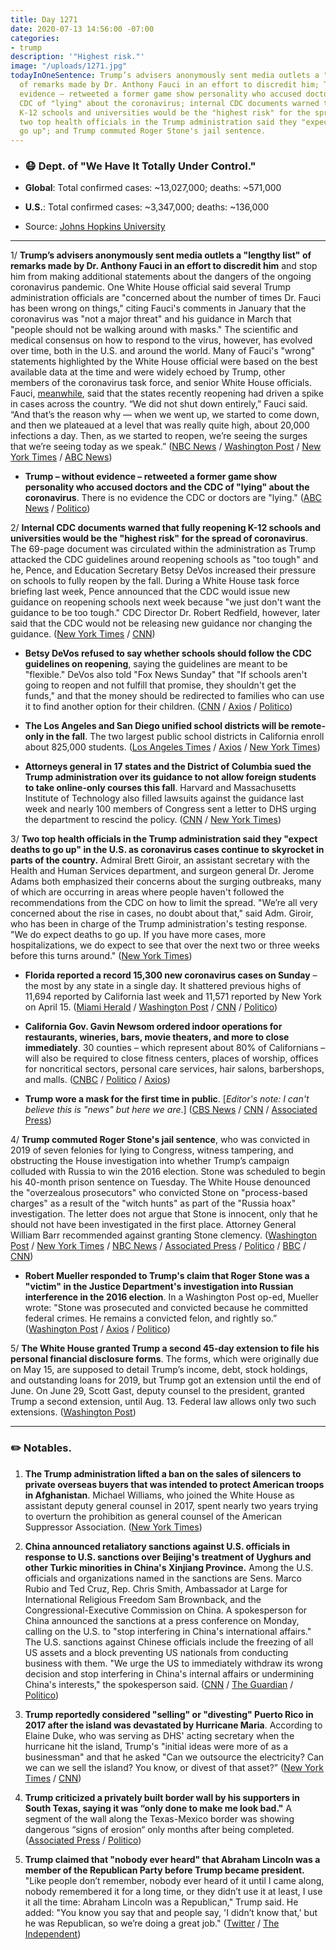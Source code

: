 ```yaml
---
title: Day 1271
date: 2020-07-13 14:56:00 -07:00
categories:
- trump
description: '"Highest risk."'
image: "/uploads/1271.jpg"
todayInOneSentence: Trump’s advisers anonymously sent media outlets a "lengthy list"
  of remarks made by Dr. Anthony Fauci in an effort to discredit him; Trump – without
  evidence – retweeted a former game show personality who accused doctors and the
  CDC of "lying" about the coronavirus; internal CDC documents warned that fully reopening
  K-12 schools and universities would be the "highest risk" for the spread of coronavirus;
  two top health officials in the Trump administration said they "expect deaths to
  go up"; and Trump commuted Roger Stone's jail sentence.
---
```


* ### 😷 Dept. of "We Have It Totally Under Control."

* **Global**: Total confirmed cases: \~13,027,000; deaths: \~571,000

* **U.S.**: Total confirmed cases: \~3,347,000; deaths: \~136,000

* Source: [Johns Hopkins University](https://coronavirus.jhu.edu/map.html)

---

1/ **Trump’s advisers anonymously sent media outlets a "lengthy list" of remarks made by Dr. Anthony Fauci in an effort to discredit him** and stop him from making additional statements about the dangers of the ongoing coronavirus pandemic. One White House official said several Trump administration officials are "concerned about the number of times Dr. Fauci has been wrong on things," citing Fauci's comments in January that the coronavirus was "not a major threat" and his guidance in March that "people should not be walking around with masks." The scientific and medical consensus on how to respond to the virus, however, has evolved over time, both in the U.S. and around the world. Many of Fauci's "wrong" statements highlighted by the White House official were based on the best available data at the time and were widely echoed by Trump, other members of the coronavirus task force, and senior White House officials. Fauci, [meanwhile](https://www.washingtonpost.com/nation/2020/07/13/coronavirus-live-updates-us/), said that the states recently reopening had driven a spike in cases across the country. “We did not shut down entirely,” Fauci said. “And that’s the reason why — when we went up, we started to come down, and then we plateaued at a level that was really quite high, about 20,000 infections a day. Then, as we started to reopen, we’re seeing the surges that we’re seeing today as we speak.” ([NBC News](https://www.nbcnews.com/politics/white-house/white-house-seeks-discredit-fauci-amid-coronavirus-surge-n1233612) / [Washington Post](https://www.washingtonpost.com/politics/2020/07/11/fauci-trump-coronavirus/) / [New York Times](https://www.nytimes.com/2020/07/12/us/politics/fauci-trump-coronavirus.html) / [ABC News](https://abcnews.go.com/US/white-house-seeks-discredit-fauci-memo-leaked-reporters/story?id=71745265))

* **Trump – without evidence – retweeted a former game show personality who accused doctors and the CDC of "lying" about the coronavirus**. There is no evidence the CDC or doctors are "lying." ([ABC News](https://abcnews.go.com/Politics/providing-evidence-trump-tweets-message-attacking-cdc-doctors/story?id=71749066) / [Politico](https://www.politico.com/news/2020/07/13/trump-questions-public-health-experts-twitter-359388))

2/ **Internal CDC documents warned that fully reopening K-12 schools and universities would be the "highest risk" for the spread of coronavirus**. The 69-page document was circulated within the administration as Trump attacked the CDC guidelines around reopening schools as "too tough" and he, Pence, and Education Secretary Betsy DeVos increased their pressure on schools to fully reopen by the fall. During a White House task force briefing last week, Pence announced that the CDC would issue new guidance on reopening schools next week because "we just don't want the guidance to be too tough." CDC Director Dr. Robert Redfield, however, later said that the CDC would not be releasing new guidance nor changing the guidance. ([New York Times](https://www.nytimes.com/2020/07/10/us/politics/trump-schools-reopening.html) / [CNN](https://www.cnn.com/2020/07/11/politics/cdc-documents-warn-high-risk-schools-reopening/index.html))

* **Betsy DeVos refused to say whether schools should follow the CDC guidelines on reopening**, saying the guidelines are meant to be "flexible." DeVos also told "Fox News Sunday" that "If schools aren't going to reopen and not fulfill that promise, they shouldn't get the funds," and that the money should be redirected to families who can use it to find another option for their children. ([CNN](https://www.cnn.com/2020/07/12/politics/betsy-devos-schools-reopening-coronavirus-cnntv/index.html) / [Axios](https://www.axios.com/besty-devos-schools-reopen-federal-funds-2d6341f2-c490-4e36-b996-58cf23447087.html) / [Politico](https://www.politico.com/news/2020/07/12/betsy-devos-schools-reopen-357840))

* **The Los Angeles and San Diego unified school districts will be remote-only in the fall**. The two largest public school districts in California enroll about 825,000 students. ([Los Angeles Times](https://www.latimes.com/california/story/2020-07-13/l-a-unified-will-not-reopen-campuses-start-of-school-year) / [Axios](https://www.axios.com/los-angeles-san-diego-schools-reopen-9c8db4ef-7c3f-41b3-be3d-88859fc37829.html) / [New York Times](https://www.nytimes.com/2020/07/13/us/lausd-san-diego-school-reopening.html))

* **Attorneys general in 17 states and the District of Columbia sued the Trump administration over its guidance to not allow foreign students to take online-only courses this fall**. Harvard and Massachusetts Institute of Technology also filled lawsuits against the guidance last week and nearly 100 members of Congress sent a letter to DHS urging the department to rescind the policy. ([CNN](https://www.cnn.com/2020/07/13/politics/trump-administration-visa-rules-lawsuit/index.html) / [New York Times](https://www.nytimes.com/2020/07/13/world/coronavirus-updates.html?action=click&module=Top%20Stories&pgtype=Homepage#link-5e50a4d8))

3/ **Two top health officials in the Trump administration said they "expect deaths to go up" in the U.S. as coronavirus cases continue to skyrocket in parts of the country.** Admiral Brett Giroir, an assistant secretary with the Health and Human Services department, and surgeon general Dr. Jerome Adams both emphasized their concerns about the surging outbreaks, many of which are occurring in areas where people haven't followed the recommendations from the CDC on how to limit the spread. "We’re all very concerned about the rise in cases, no doubt about that," said Adm. Giroir, who has been in charge of the Trump administration's testing response. "We do expect deaths to go up. If you have more cases, more hospitalizations, we do expect to see that over the next two or three weeks before this turns around." ([New York Times](https://www.nytimes.com/2020/07/12/health/coronavirus-trump-deaths.html))

* **Florida reported a record 15,300 new coronavirus cases on Sunday** – the most by any state in a single day. It shattered previous highs of 11,694 reported by California last week and 11,571 reported by New York on April 15. ([Miami Herald](https://www.miamiherald.com/news/coronavirus/article244173462.html) / [Washington Post](https://www.washingtonpost.com/nation/2020/07/12/coronavirus-update-us/) / [CNN](https://www.washingtonpost.com/nation/2020/07/12/coronavirus-update-us/) / [Politico](https://www.politico.com/states/florida/story/2020/07/12/florida-reports-15k-new-cases-smashing-national-record-1299981))

* **California Gov. Gavin Newsom ordered indoor operations for restaurants, wineries, bars, movie theaters, and more to close immediately**. 30 counties – which represent about 80% of Californians – will also be required to close fitness centers, places of worship, offices for noncritical sectors, personal care services, hair salons, barbershops, and malls. ([CNBC](https://www.cnbc.com/2020/07/13/california-to-close-indoor-restaurants-movie-theaters-and-bars-statewide-as-coronavirus-cases-rise.html) / [Politico](https://www.politico.com/states/california/story/2020/07/13/newsom-orders-statewide-shutdown-of-california-indoor-businesses-1300309) / [Axios](https://www.axios.com/newsom-reorders-california-bars-closed-indoors-f3cfea40-6503-456e-b3ba-b03a72d711c1.html))

* **Trump wore a mask for the first time in public**. \[*Editor's note: I can't believe this is "news" but here we are*.\] ([CBS News](https://www.cbsnews.com/news/trump-wears-face-mask-for-first-time-in-public/) / [CNN](https://www.cnn.com/2020/07/11/politics/trump-walter-reed-visit-mask/index.html) / [Associated Press](https://apnews.com/7651589ac439646e5cf873d021f1f4b6))

4/ **Trump commuted Roger Stone's jail sentence**, who was convicted in 2019 of seven felonies for lying to Congress, witness tampering, and obstructing the House investigation into whether Trump’s campaign colluded with Russia to win the 2016 election. Stone was scheduled to begin his 40-month prison sentence on Tuesday. The White House denounced the "overzealous prosecutors" who convicted Stone on "process-based charges" as a result of the "witch hunts" as part of the "Russia hoax" investigation. The letter does not argue that Stone is innocent, only that he should not have been investigated in the first place. Attorney General William Barr recommended against granting Stone clemency. ([Washington Post](https://www.washingtonpost.com/politics/trump-says-hes-looking-at-pardoning-roger-stone-ahead-of-prison-term/2020/07/10/d1a1e5ea-c2b7-11ea-b4f6-cb39cd8940fb_story.html) / [New York Times](https://www.nytimes.com/2020/07/10/us/politics/trump-roger-stone-clemency.html) / [NBC News](https://www.nbcnews.com/politics/donald-trump/trump-commutes-roger-stone-s-prison-sentence-after-he-was-n1138981) / [Associated Press](https://apnews.com/4d9cba90d023cde628040b1ca0eb89fd) / [Politico](https://www.politico.com/news/2020/07/10/trump-commutes-sentence-roger-stone-356760) / [BBC](https://www.bbc.com/news/world-us-canada-53371756) / [CNN](https://www.cnn.com/2020/07/10/politics/trump-stone-prison-clemency/index.html))

* **Robert Mueller responded to Trump's claim that Roger Stone was a "victim" in the Justice Department's investigation into Russian interference in the 2016 election**. In a Washington Post op-ed, Mueller wrote: "Stone was prosecuted and convicted because he committed federal crimes. He remains a convicted felon, and rightly so.” ([Washington Post](https://www.washingtonpost.com/opinions/2020/07/11/mueller-stone-oped) / [Axios](https://www.axios.com/mueller-stone-prosecuted-convicted-38529378-e6fa-44a6-8465-567c5aa53c1e.html) / [Politico](https://www.politico.com/news/2020/07/11/mueller-op-ed-stone-russia-357260))

5/ **The White House granted Trump a second 45-day extension to file his personal financial disclosure forms**. The forms, which were originally due on May 15, are supposed to detail Trump’s income, debt, stock holdings, and outstanding loans for 2019, but Trump got an extension until the end of June. On June 29, Scott Gast, deputy counsel to the president, granted Trump a second extension, until Aug. 13. Federal law allows only two such extensions. ([Washington Post](https://www.washingtonpost.com/politics/white-house-lawyers-give-trump-extra-time-to-file-his-personal-financial-disclosure-forms-the-second-extension-since-may-15/2020/07/13/319814ce-c51a-11ea-a99f-3bbdffb1af38_story.html))

---

### ✏️ Notables.

1. **The Trump administration lifted a ban on the sales of silencers to private overseas buyers that was intended to protect American troops in Afghanistan**. Michael Williams, who joined the White House as assistant deputy general counsel in 2017, spent nearly two years trying to overturn the prohibition as general counsel of the American Suppressor Association. ([New York Times](https://www.nytimes.com/2020/07/13/us/trump-gun-silencer-exports.html))

2. **China announced retaliatory sanctions against U.S. officials in response to U.S. sanctions over Beijing's treatment of Uyghurs and other Turkic minorities in China's Xinjiang Province.** Among the U.S. officials and organizations named in the sanctions are Sens. Marco Rubio and Ted Cruz, Rep. Chris Smith, Ambassador at Large for International Religious Freedom Sam Brownback, and the Congressional-Executive Commission on China. A spokesperson for China announced the sanctions at a press conference on Monday, calling on the U.S. to "stop interfering in China's international affairs." The U.S. sanctions against Chinese officials include the freezing of all US assets and a block preventing US nationals from conducting business with them. "We urge the US to immediately withdraw its wrong decision and stop interfering in China's internal affairs or undermining China's interests," the spokesperson said. ([CNN](https://www.cnn.com/2020/07/13/asia/china-us-xinjiang-sanctions-intl-hnk/index.html) / [The Guardian](https://www.theguardian.com/world/2020/jul/13/china-announces-retaliatory-sanctions-against-us-officials-ted-cruz-marco-rubio) / [Politico](https://www.politico.com/news/2020/07/13/china-human-rights-sanctions-american-officials-359371))

3. **Trump reportedly considered "selling" or "divesting" Puerto Rico in 2017 after the island was devastated by Hurricane Maria**. According to Elaine Duke, who was serving as DHS' acting secretary when the hurricane hit the island, Trump's "initial ideas were more of as a businessman" and that he asked "Can we outsource the electricity? Can we can we sell the island? You know, or divest of that asset?” ([New York Times](https://www.nytimes.com/2020/07/10/us/politics/elaine-duke-homeland-security-trump.html) / [CNN](https://www.cnn.com/2020/07/12/politics/trump-puerto-rico-hurricane-maria/index.html))

4. **Trump criticized a privately built border wall by his supporters in South Texas, saying it was “only done to make me look bad."** A segment of the wall along the Texas-Mexico border was showing dangerous “signs of erosion“ only months after being completed. ([Associated Press](https://apnews.com/a3f8fe11e88898cd4fa96ea50038e57d) / [Politico](https://www.politico.com/news/2020/07/12/trump-border-wall-make-me-look-bad-357706))

5. **Trump claimed that "nobody ever heard" that Abraham Lincoln was a member of the Republican Party before Trump became president.** "Like people don’t remember, nobody ever heard of it until I came along, nobody remembered it for a long time, or they didn’t use it at least, I use it all the time: Abraham Lincoln was a Republican," Trump said. He added: "You know you say that and people say, 'I didn’t know that,' but he was Republican, so we’re doing a great job." ([Twitter](https://twitter.com/atrupar/status/1281667130522558467?s=19) / [The Independent](https://www.independent.co.uk/news/world/americas/us-politics/trump-abraham-lincoln-president-doral-golf-resort-venezuela-a9613666.html))